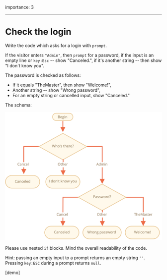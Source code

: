 importance: 3

---

# Check the login

Write the code which asks for a login with `prompt`.

If the visitor enters `"Admin"`, then `prompt` for a password, if the input is an empty line or `key:Esc` -- show "Canceled.", if it's another string -- then show "I don't know you".

The password is checked as follows:

- If it equals "TheMaster", then show "Welcome!",
- Another string -- show "Wrong password",
- For an empty string or cancelled input, show "Canceled."

The schema:

![](ifelse_task.svg)

Please use nested `if` blocks. Mind the overall readability of the code.

Hint:  passing an empty input to a prompt returns an empty string `''`. Pressing `key:ESC` during a prompt returns `null`.

[demo]
